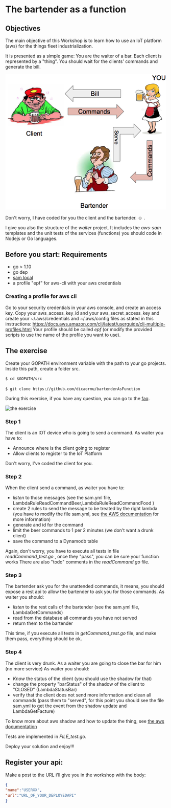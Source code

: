 # The bartender as a function

## Objectives

The main objective of this Workshop is to learn how to use an IoT platform (aws) for the things fleet industrialization.

It is presented as a simple game: You are the waiter of a bar. Each client is represented by a "thing".
You should wait for the clients' commands and generate the bill.

![the bartender](https://github.com/dicaormu/bartenderAsFunction/blob/solution/bartenderHL.png "The bartender")


Don't worry, I have coded for you the client and the bartender. :relaxed: .

I give you also the structure of the *waiter* project. It includes the *aws-sam* templates and the unit tests of the services (functions) you should code in Nodejs or Go languages.

## Before you start: Requirements

* go > 1.10 
* go dep
* [sam local](https://github.com/awslabs/aws-sam-cli)
* a profile "epf" for aws-cli with your aws credentials

### Creating a profile for aws cli

Go to your security credentials in your aws console, and create an access key. Copy your aws_access_key_id
and your aws_secret_access_key  and  create your ~/.aws/credentials and  ~/.aws/config files as stated in this instructions: https://docs.aws.amazon.com/cli/latest/userguide/cli-multiple-profiles.html
Your profile should be called *epf* (or modify the provided scripts to use the name of the profile you want to use).

## The exercise 

Create your GOPATH environment variable with the path to your go projects.
Inside this path, create a folder src.

```
$ cd $GOPATH/src

$ git clone https://github.com/dicaormu/bartenderAsFunction
```


During this exercise, if you have any question, you can go to the [faq](FAQ.md).

![the exercise](https://docs.google.com/drawings/d/e/2PACX-1vQo9d9tz8Mm0s_NxGLRni0yA6V7r6YDlaJtOHQLblMqXi9jWjkIfv-v8L0eHsnF_XSIbTK2Yg7tecY0/pub?w=480&h=360)

### Step 1
The client is an IOT device who is going to send a command.
As waiter you have to:
* Announce where is the client going to register
* Allow clients to register to the IoT Platform

Don't worry, I've coded the client for you.

### Step 2
When the client send a command, as waiter you have to:
* *listen* to those messages (see the sam.yml file, LambdaRuleReadCommandBeer,LambdaRuleReadCommandFood )
* create 2 rules to send the message to be treated by the right lambda (you have to modify the file sam.yml, see [the AWS documentation](https://docs.aws.amazon.com/iot/latest/developerguide/iot-sql-reference.html) for more information)
* generate and id for the command
* limit the beer commands to 1 per 2 minutes (we don't want a drunk client)
* save the command to a Dynamodb table

Again, don't worry, you have to execute all tests in file *readCommand_test.go* , once they "pass", you can be sure your function works
There are also "todo" comments in the *readCommand.go* file.

### Step 3
The bartender ask you for the unattended commands, it means, you should expose a rest api to allow the bartender to ask you for those commands.
As waiter you should:
* *listen* to the rest calls of the bartender (see the sam.yml file, LambdaGetCommands)
* read from the database all commands you have not served
* return them to the bartender

This time, if you execute all tests in *getCommand_test.go* file, and make them pass, everything should be ok.

### Step 4
The client is very drunk. As a waiter you are going to close the bar for him (no more service)
As waiter you should:

* *Know* the status of the client (you should use the shadow for that)
* change the property "barStatus" of the shadow of the client to "CLOSED" (LambdaStatusBar)
* verify that the client does not send more information and clean all commands (pass them to "served", for this point you should see the file sam.yml to get the event from the shadow update and LambdaGetFacture)

To know more about aws shadow and how to update the thing, see [the aws documentation](https://docs.aws.amazon.com/iot/latest/developerguide/device-shadow-mqtt.html)

Tests are implemented in *FILE_test.go*.

Deploy your solution and enjoy!!!

## Register your api:
Make a post to the URL i'll give you in the workshop with the body:

```json
{ 
"name":"USERXX",
"url":"URL_OF_YOUR_DEPLOYEDAPI"
}
```
